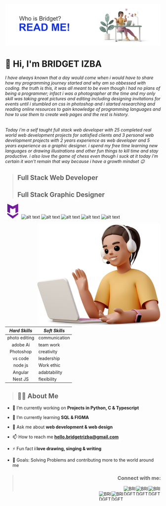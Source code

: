 <!---find a great banner and add a masterhead here
--->
![masterhead](https://raw.githubusercontent.com/misschiiff/misschiiff/main/IMG_5942.jpg)
# 👋 Hi, I'm **BRIDGET IZBA**
###### I have always known that a day would come when i would have to share how my programming journey started and why am so obbessed with coding. the truth is this, it was all meant to be even though i had no plans of being a programmer; infact i was a photographer at the time and my only skill was taking great pictures and editing including designing invitations for events until i stumbled on css in photoshop and i started researching and reading online resources to gain knowledge of programming languages and how to use them to create web pages and the rest is history. 
###### Today i'm a self taught full stack web developer with 25 completed real world web development projects for satisfied clients and 3 personal web development projects with 2 years experience as web developer and 5 years experience as a graphic designer. i spend my free time learning new languages or drawing illustrations and other fun things to kill time and stay productive. i also love the game of chess even though i suck at it today i'm certain it won't remain that way because i have a growth mindset :wink:

>## Full Stack Web Developer
>## Full Stack Graphic Designer
![alt text](https://github.com/adam-p/markdown-here/raw/master/src/common/images/icon48.png "Logo Title Text 1")
![alt text](https://raw.githubusercontent.com/abrahamcalf/programming-languages-logos/master/src/html/html_64x64.png "Logo Title Text 1")
![alt text]( https://raw.githubusercontent.com/abrahamcalf/programming-languages-logos/master/src/css/css_48x48.png "Logo Title Text 1")
![alt text](https://raw.githubusercontent.com/abrahamcalf/programming-languages-logos/master/src/javascript/javascript_48x48.png "Logo Title Text 1")
![alt text](https://raw.githubusercontent.com/abrahamcalf/programming-languages-logos/master/src/c/c_48x48.png "Logo Title Text 1")
![alt text](https://raw.githubusercontent.com/abrahamcalf/programming-languages-logos/master/src/python/python_48x48.png "Logo Title Text 1")

<img align= "right" alt="Coding" width="400" src="https://raw.githubusercontent.com/misschiiff/misschiiff/main/IMG_4078.PNG">


  | *Hard Skills* | *Soft Skills* | 
  |:-------------:| ------------- |
  | photo editing | communication |
  | adobe Ai      | team work     |
  | Photoshop     | creativity    |
  | vs code       | leadership    |
  | node js       | Work ethic    |
  | Angular       | adabtability  |
  | Nest JS       | flexibility   |



> ## 🙋‍♂️ About Me
>
- 🔭 I’m currently working on **Projects in Python, C & Typescript**

- 🌱 I’m currently learning **SQL & FIGMA**

- 💬 Ask me about **web development & web design**

- 📫 How to reach me **hello.bridgetrizba@gmail.com**

- ⚡ Fun fact **i love drawing, singing & writing**

- 🥅 Goals: Solving Problems and contributing more to the world around me
>

>
><h3 align="right">Connect with me:</h3>
><p align="right">
>
> <a href="https://www.linkedin.com/in/bridget-izba" target="_blank"><img align="right"
>      src="https://raw.githubusercontent.com/rahuldkjain/github-profile-readme-generator/master/src/images/icons/Social/linked-in-alt.svg"
>      alt="BRIDGET IZBA" height="30" width="40" /></a> 
>    <a href="https://wa.me/+2349137120296" target="_blank_"><img align="right"
>      src="https://raw.githubusercontent.com/rahuldkjain/github-profile-readme-generator/master/src/images/icons/Social/whatsapp.svg"
>      alt="BRIDGET IZBA" height="30" width="40" /></a> 
>  <a href="https://fb.com/bridget.ebube" target="_blank"><img align="right"
>      src="https://raw.githubusercontent.com/rahuldkjain/github-profile-readme-generator/master/src/images/icons/Social/facebook.svg"
>      alt="BRIDGET IZBA" height="30" width="40" /></a>   
>  <a href="https://www.instagram.com/bigmadame_x" target="_blank"><img align="right"
>      src="https://raw.githubusercontent.com/rahuldkjain/github-profile-readme-generator/master/src/images/icons/Social/instagram.svg"
>      alt="BRIDGET IZBA" height="30" width="40" /></a> 
> <a href="https://twitter.com/bigmadame_x" target="_blank"><img align="right"
>      src="https://raw.githubusercontent.com/rahuldkjain/github-profile-readme-generator/master/src/images/icons/Social/twitter.svg"
>      alt="BRIDGET IZBA" height="30" width="40" /></a> 



<!---
misschiiff/misschiiff is a ✨ special ✨ repository because its `README.md` (this file) appears on your GitHub profile.
You can click the Preview link to take a look at your changes.
--->
